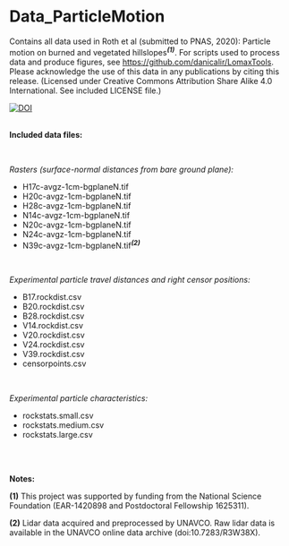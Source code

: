 # Data_ParticleMotion

Contains all data used in Roth et al (submitted to PNAS, 2020): Particle motion on burned and vegetated hillslopes<sup><b><i>(1)</i></b></sup>. For scripts used to process data and produce figures, see https://github.com/danicalir/LomaxTools. Please acknowledge the use of this data in any publications by citing this release. (Licensed under Creative Commons Attribution Share Alike 4.0 International. See included LICENSE file.)

[![DOI](https://zenodo.org/badge/281229703.svg)](https://zenodo.org/badge/latestdoi/281229703)
<br>
<br>

<b>Included data files:</b>

<br>

<i>Rasters (surface-normal distances from bare ground plane):</i>
- H17c-avgz-1cm-bgplaneN.tif	
- H20c-avgz-1cm-bgplaneN.tif	
- H28c-avgz-1cm-bgplaneN.tif	
- N14c-avgz-1cm-bgplaneN.tif	
- N20c-avgz-1cm-bgplaneN.tif	
- N24c-avgz-1cm-bgplaneN.tif	
- N39c-avgz-1cm-bgplaneN.tif<sup><b><i>(2)</i></b></sup>

<br>

<i>Experimental particle travel distances and right censor positions:</i>
- B17.rockdist.csv
- B20.rockdist.csv
- B28.rockdist.csv
- V14.rockdist.csv
- V20.rockdist.csv
- V24.rockdist.csv
- V39.rockdist.csv
- censorpoints.csv

<br>

<i>Experimental particle characteristics:</i>
- rockstats.small.csv
- rockstats.medium.csv
- rockstats.large.csv

<br>
<br>

<b>Notes:</b>

<b>(1)</b> This project was supported by funding from the National Science Foundation (EAR-1420898 and Postdoctoral Fellowship 1625311). 

<b>(2)</b> Lidar data acquired and preprocessed by UNAVCO. Raw lidar data is available in the UNAVCO online data archive (doi:10.7283/R3W38X).


